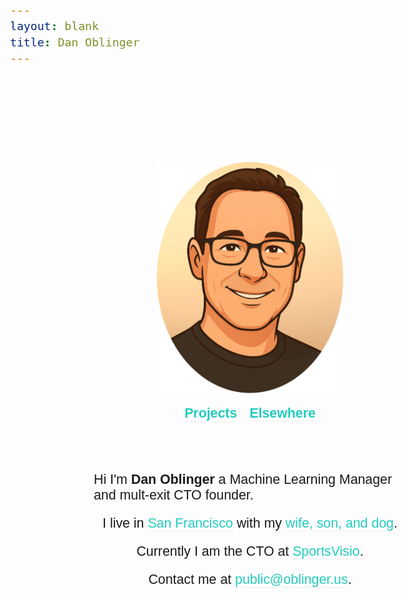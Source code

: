 ```yaml
---
layout: blank
title: Dan Oblinger
---
```




<head>
  <link href="https://fonts.googleapis.com/css2?family=Source+Sans+Pro:wght@100;300;600&display=swap" rel="stylesheet">
  <style>
    a, a:visited, a:active {
      color: #23ccbe;
      text-decoration: none;
      border-bottom-width: 1px;
      border-bottom-style: solid;
      border-bottom-color: #ededed;
    }
    b {
      font-weight: 600;
    }
    body {
      font-family: "Source Sans Pro", sans-serif;
      font-weight: 300;
      font-size: 16pt;
    }
  </style>
</head>


<div style="display: flex; justify-content: center; 
     align-items: center; height: 100vh;">

 <div style="display: flex; flex-direction: column; align-items: center; gap: 20px; height: 100vh; width: 500px;">   <!-- justify-content: center;-->

   <div style="height: 113px;"></div>

   <img src="/assets/images/dan_headshot.png" height=370 alt="DanO Headshot">  

   <div style="display: flex; justify-content: center; gap: 20px;">
    <a href="/projects/"><b>Projects</b></a>
  	<b><a href="/elsewhere">Elsewhere</a></b>
   </div>

   <div style="height: 1vh;"></div>

   <div>
     Hi I'm <b>Dan Oblinger</b> a Machine Learning Manager and mult-exit CTO founder.
   </div>

   <div>I live in <a href="https://en.wikipedia.org/wiki/Golden_Gate_Bridge#/media/File:Golden_Gate_Bridge_as_seen_from_Battery_East.jpg">San Francisco</a> 
     with my <a href="/assets/images/family.jpg">wife, son, and dog</a>.
   </div>
   <div>
   	 Currently I am the CTO at <a href="https://SportsVisio.com">SportsVisio</a>.
   </div>
   <div>
   	 Contact me at <a href="mailto:public@oblinger.us">public@oblinger.us</a>.
   </div>

  </div>

</div>


